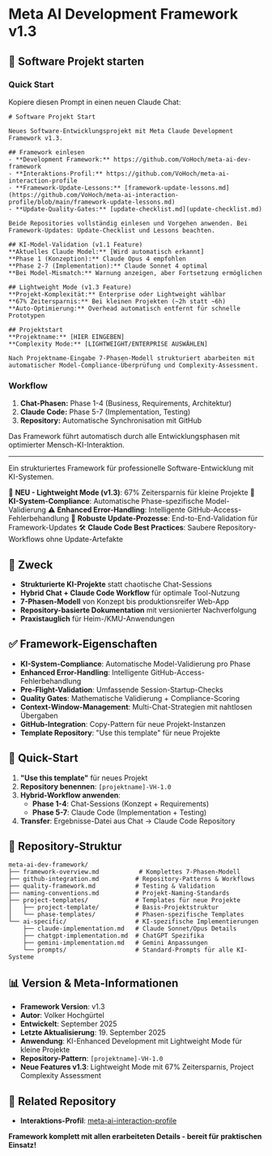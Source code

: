 # Meta AI Development Framework v1.3

## 🚀 Software Projekt starten

### Quick Start
Kopiere diesen Prompt in einen neuen Claude Chat:

```
# Software Projekt Start

Neues Software-Entwicklungsprojekt mit Meta Claude Development Framework v1.3.

## Framework einlesen
- **Development Framework:** https://github.com/VoHoch/meta-ai-dev-framework
- **Interaktions-Profil:** https://github.com/VoHoch/meta-ai-interaction-profile
- **Framework-Update-Lessons:** [framework-update-lessons.md](https://github.com/VoHoch/meta-ai-interaction-profile/blob/main/framework-update-lessons.md)
- **Update-Quality-Gates:** [update-checklist.md](update-checklist.md)

Beide Repositories vollständig einlesen und Vorgehen anwenden. Bei Framework-Updates: Update-Checklist und Lessons beachten.

## KI-Model-Validation (v1.1 Feature)
**Aktuelles Claude Model:** [Wird automatisch erkannt]
**Phase 1 (Konzeption):** Claude Opus 4 empfohlen
**Phase 2-7 (Implementation):** Claude Sonnet 4 optimal
**Bei Model-Mismatch:** Warnung anzeigen, aber Fortsetzung ermöglichen

## Lightweight Mode (v1.3 Feature)
**Projekt-Komplexität:** Enterprise oder Lightweight wählbar
**67% Zeitersparnis:** Bei kleinen Projekten (~2h statt ~6h)
**Auto-Optimierung:** Overhead automatisch entfernt für schnelle Prototypen

## Projektstart
**Projektname:** [HIER EINGEBEN]
**Complexity Mode:** [LIGHTWEIGHT/ENTERPRISE AUSWÄHLEN]

Nach Projektname-Eingabe 7-Phasen-Modell strukturiert abarbeiten mit automatischer Model-Compliance-Überprüfung und Complexity-Assessment.
```

### Workflow
1. **Chat-Phasen:** Phase 1-4 (Business, Requirements, Architektur)
2. **Claude Code:** Phase 5-7 (Implementation, Testing)
3. **Repository:** Automatische Synchronisation mit GitHub

Das Framework führt automatisch durch alle Entwicklungsphasen mit optimierter Mensch-KI-Interaktion.

---

Ein strukturiertes Framework für professionelle Software-Entwicklung mit KI-Systemen.

🚀 **NEU - Lightweight Mode (v1.3)**: 67% Zeitersparnis für kleine Projekte
🚨 **KI-System-Compliance**: Automatische Phase-spezifische Model-Validierung
⚠️ **Enhanced Error-Handling**: Intelligente GitHub-Access-Fehlerbehandlung
🔧 **Robuste Update-Prozesse**: End-to-End-Validation für Framework-Updates
🛠️ **Claude Code Best Practices**: Saubere Repository-Workflows ohne Update-Artefakte

## 🎯 Zweck
- **Strukturierte KI-Projekte** statt chaotische Chat-Sessions
- **Hybrid Chat + Claude Code Workflow** für optimale Tool-Nutzung
- **7-Phasen-Modell** von Konzept bis produktionsreifer Web-App
- **Repository-basierte Dokumentation** mit versionierter Nachverfolgung
- **Praxistauglich** für Heim-/KMU-Anwendungen

## ✅ Framework-Eigenschaften
- **KI-System-Compliance**: Automatische Model-Validierung pro Phase
- **Enhanced Error-Handling**: Intelligente GitHub-Access-Fehlerbehandlung
- **Pre-Flight-Validation**: Umfassende Session-Startup-Checks
- **Quality Gates**: Mathematische Validierung + Compliance-Scoring
- **Context-Window-Management**: Multi-Chat-Strategien mit nahtlosen Übergaben
- **GitHub-Integration**: Copy-Pattern für neue Projekt-Instanzen
- **Template Repository**: "Use this template" für neue Projekte

## 🚀 Quick-Start
1. **"Use this template"** für neues Projekt
2. **Repository benennen**: `[projektname]-VH-1.0`
3. **Hybrid-Workflow anwenden**:
   - **Phase 1-4**: Chat-Sessions (Konzept + Requirements)
   - **Phase 5-7**: Claude Code (Implementation + Testing)
4. **Transfer**: Ergebnisse-Datei aus Chat → Claude Code Repository

## 📁 Repository-Struktur
```
meta-ai-dev-framework/
├── framework-overview.md           # Komplettes 7-Phasen-Modell
├── github-integration.md          # Repository-Patterns & Workflows
├── quality-framework.md           # Testing & Validation
├── naming-conventions.md          # Projekt-Naming-Standards
├── project-templates/             # Templates für neue Projekte
│   ├── project-template/          # Basis-Projektstruktur
│   └── phase-templates/           # Phasen-spezifische Templates
└── ai-specific/                   # KI-spezifische Implementierungen
    ├── claude-implementation.md   # Claude Sonnet/Opus Details
    ├── chatgpt-implementation.md  # ChatGPT Spezifika
    ├── gemini-implementation.md   # Gemini Anpassungen
    └── prompts/                   # Standard-Prompts für alle KI-Systeme
```

## 📊 Version & Meta-Informationen
- **Framework Version**: v1.3
- **Autor**: Volker Hochgürtel
- **Entwickelt**: September 2025
- **Letzte Aktualisierung**: 19. September 2025
- **Anwendung**: KI-Enhanced Development mit Lightweight Mode für kleine Projekte
- **Repository-Pattern**: `[projektname]-VH-1.0`
- **Neue Features v1.3**: Lightweight Mode mit 67% Zeitersparnis, Project Complexity Assessment

## 🔗 Related Repository
- **Interaktions-Profil**: [meta-ai-interaction-profile](https://github.com/VoHoch/meta-ai-interaction-profile)

**Framework komplett mit allen erarbeiteten Details - bereit für praktischen Einsatz!**
